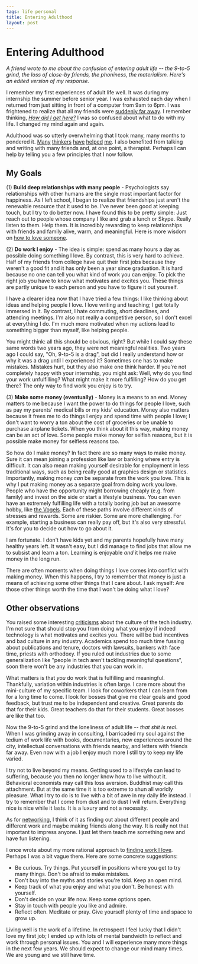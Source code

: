 ```yaml
--- 
tags: life personal
title: Entering Adulthood
layout: post
---
```


# Entering Adulthood

_A friend wrote to me about the confusion of entering adult life -- the 9-to-5 grind, the loss of close-by friends, the phoniness, the materialism. Here's an edited version of my response._

I remember my first experiences of adult life well. It was during my internship the summer before senior year. I was exhausted each day when I returned from just sitting in front of a computer from 9am to 6pm. I was frightened to realize that all my friends were [suddenly far away][lcd]. I remember thinking, [_How did I get here?_][talkingheads] I was so confused about what to do with my life. I changed my mind again and again. 

[lcd]: http://open.spotify.com/track/2Ud3deeqLAG988pfW0Kwcl
[talkingheads]: http://open.spotify.com/track/2WM63pILSg6VzgCnu0OU6K

Adulthood was so utterly overwhelming that I took many, many months to pondered it.  [Many][kahneman] [thinkers][aurelius] [have][trunk] [helped][dfw] [me][graham]. I also benefited from talking and writing with many friends and, at one point, a therapist. Perhaps I can help by telling you a few principles that I now follow. 

[trunk]: http://blog.penelopetrunk.com/
[graham]: http://www.paulgraham.com/love.html
[kahneman]: https://www.youtube.com/watch?v=XgRlrBl-7Yg
[aurelius]: http://www.amazon.com/The-Emperors-Handbook-Translation-Meditations/dp/0743233832
[dfw]: http://moreintelligentlife.com/story/david-foster-wallace-in-his-own-words

## My Goals

(1) **Build deep relationships with many people** - Psychologists say relationships with other humans are the single most important factor for happiness. As I left school, I began to realize that friendships just aren't the renewable resource that it used to be. I've never been good at keeping touch, but I try to do better now. I have found this to be pretty simple: Just reach out to people whose company I like and grab a lunch or Skype. Really listen to them. Help them. It is incredibly rewarding to keep relationships with friends and family alive, warm, and meaningful. Here is more wisdom on [how to love someone][hahn]. 

[hahn]: http://ajaytao2010.files.wordpress.com/2012/08/true-love-thich-nhat-hanh.pdf

(2) **Do work I enjoy** - The idea is simple: spend as many hours a day as possible doing something I love. By contrast, this is very hard to achieve. Half of my friends from college have quit their first jobs because they weren't a good fit and it has only been a year since graduation. It is hard because no one can tell you what kind of work you can enjoy. To pick the right job you have to know what motivates and excites you. These things are partly unique to each person and you have to figure it out yourself. 

I have a clearer idea now that I have tried a few things: I like thinking about ideas and helping people I love. I love writing and teaching; I get totally immersed in it. By contrast, I hate commuting, short deadlines, and attending meetings. I'm also not really a competitive person, so I don't excel at everything I do. I'm much more motivated when my actions lead to something bigger than myself, like helping people. 

You might think: all this should be obvious, right? But while I could say these same words two years ago, they were not meaningful realities. Two years ago I could say, "Oh, 9-to-5 is a drag", but did I really understand how or why it was a drag until I experienced it? Sometimes one has to make mistakes. Mistakes hurt, but they also make one think harder. If you're not completely happy with your internship, you might ask: Well, why do you find your work unfulfilling? What might make it more fulfilling? How do you get there? The only way to find work you enjoy is to try. 

(3) **Make some money (eventually)** - Money is a means to an end. Money matters to me because I want the power to do things for people I love, such as pay my parents' medical bills or my kids' education. Money also matters because it frees me to do things I enjoy and spend time with people I love; I don't want to worry a ton about the cost of groceries or be unable to purchase airplane tickets. When you think about it this way, making money can be an act of love. Some people make money for selfish reasons, but it is possible make money for selfless reasons too. 

So how do I make money? In fact there are so many ways to make money. Sure it can mean joining a profession like law or banking where entry is difficult. It can also mean making yourself desirable for employment in less traditional ways, such as being really good at graphics design or statistics. Importantly, making money _can_ be separate from the work you love. This is why I put making money as a separate goal from doing work you love. People who have the opportunity might borrowing cheaply (e.g. from family) and invest on the side or start a lifestyle business. You can even have an extremely fulfilling life with a totally boring job but an awesome hobby, like [the Vogels][vogels]. Each of these paths involve different kinds of stresses and rewards. Some are riskier. Some are more challenging. For example, starting a business can really pay off, but it's also very stressful. It's for you to decide out how to go about it. 

[vogels]: http://www.blouinartinfo.com/news/story/815597/remembering-herbert-vogel-the-postman-who-amassed-one-of-americas-greatest-art-collections

I am fortunate. I don't have kids yet and my parents hopefully have many healthy years left.  It wasn't easy, but I did manage to find jobs that allow me to subsist and learn a ton. Learning is enjoyable _and_ it helps me make money in the long run. 

There are often moments when doing things I love comes into conflict with making money. When this happens, I try to remember that money is just a means of achieving some other things that I care about. I ask myself: Are those other things worth the time that I won't be doing what I love? 

## Other observations

You raised some interesting [criticisms][mit] about the culture of the tech industry. I'm not sure that should stop you from doing what you enjoy if indeed technology is what motivates and excites you. There will be bad incentives and bad culture in any industry. Academics spend too much time fussing about publications and tenure, doctors with lawsuits, bankers with face time, priests with orthodoxy. If you ruled out industries due to some generalization like "people in tech aren't tackling meaningful questions", soon there won't be any industries that you can work in. 

[mit]: http://miter.mit.edu/the-unexotic-underclass/

What matters is that _you_ do work that is fulfilling and meaningful. Thankfully, variation within industries is often large. I care more about the mini-culture of my specific team. I look for coworkers that I can learn from for a long time to come. I look for bosses that give me clear goals and good feedback, but trust me to be independent and creative. Great parents do that for their kids. Great teachers do that for their students. Great bosses are like that too. 

Now the 9-to-5 grind and the loneliness of adult life -- _that shit is real_. When I was grinding away in consulting, I barricaded my soul against the tedium of work life with books, documentaries, new experiences around the city, intellectual conversations with friends nearby, and letters with friends far away. Even now with a job I enjoy much more I still try to keep my life varied. 

I try not to live beyond my means. Getting used to a lifestyle can lead to suffering, because you then no longer know how to live without it. Behavioral economists may call this loss aversion. Buddhist may call this attachment. But at the same time it is too extreme to shun all worldly pleasure. What I try to do is to live with a bit of awe in my daily life instead. I try to remember that I come from dust and to dust I will return. Everything nice is nice while it lasts. It is a luxury and not a necessity. 

As for [networking][networking], I think of it as finding out about different people and different work and maybe making friends along the way. It is really not that important to impress anyone. I just let them teach me something new and have fun listening. 

[networking]: http://mbwong.com/2013/03/10/misperceptions-about-professional-networking.html

I once wrote about my more rational approach to [finding work I love][love]. Perhaps I was a bit vague there. Here are some concrete suggestions: 

* Be curious. Try things. Put yourself in positions where you get to try many things. Don't be afraid to make mistakes. 
* Don't buy into the myths and stories you're told. Keep an open mind. 
* Keep track of what you enjoy and what you don't. Be honest with yourself.
* Don't decide on your life now. Keep some options open. 
* Stay in touch with people you like and admire.  
* Reflect often. Meditate or pray. Give yourself plenty of time and space to grow up. 

[love]: http://mbwong.com/2012/12/01/finding-a-calling.html

Living well is the work of a lifetime.  In retrospect I feel lucky that I didn't love my first job; I ended up with lots of mental bandwidth to reflect and work through personal issues. You and I will experience many more things in the next few years. We should expect to change our mind many times. We are young and we still have time. 
